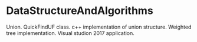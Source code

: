 # DataStructureAndAlgorithms

Union. QuickFindUF class.
c++ implementation of union structure. Weighted tree implementation.
Visual studion 2017 application.

